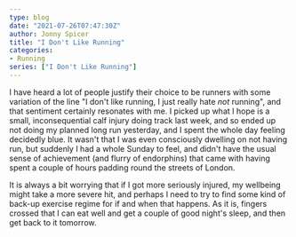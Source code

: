```yaml
---
type: blog
date: "2021-07-26T07:47:30Z"
author: Jonny Spicer
title: "I Don't Like Running"
categories:
- Running
series: ["I Don't Like Running"]
---
```

I have heard a lot of people justify their choice to be runners with some variation of the line "I don't like running, I just really hate *not* running", and
that sentiment certainly resonates with me. I picked up what I hope is a small, inconsequential calf injury doing track last week, and so ended up not doing
my planned long run yesterday, and I spent the whole day feeling decidedly blue. It wasn't that I was even consciously dwelling on not having run, but
suddenly I had a whole Sunday to feel, and didn't have the usual sense of achievement (and flurry of endorphins) that came with having spent a couple of hours
padding round the streets of London.

It is always a bit worrying that if I got more seriously injured, my wellbeing might take a more severe hit, and perhaps I need to try to find some kind of
back-up exercise regime for if and when that happens. As it is, fingers crossed that I can eat well and get a couple of good night's sleep, and then get
back to it tomorrow.
